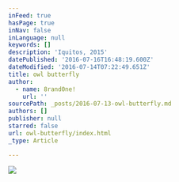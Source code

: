 ```yaml
---
inFeed: true
hasPage: true
inNav: false
inLanguage: null
keywords: []
description: 'Iquitos, 2015'
datePublished: '2016-07-16T16:48:19.600Z'
dateModified: '2016-07-14T07:22:49.651Z'
title: owl butterfly
author:
  - name: 8rand0ne!
    url: ''
sourcePath: _posts/2016-07-13-owl-butterfly.md
authors: []
publisher: null
starred: false
url: owl-butterfly/index.html
_type: Article

---
```

![](https://imgflo.herokuapp.com/graph/vahj1ThiexotieMo/9f2f4aab03e4dc664e21739602b0eb7f/croprotate.jpg?cropheight=5544&cropwidth=3708&degrees=0&input=https%3A%2F%2Fthe-grid-user-content.s3-us-west-2.amazonaws.com%2Ff6df35ad-bfd9-40ed-860d-547e4668dee8.jpg&x=0&y=0)